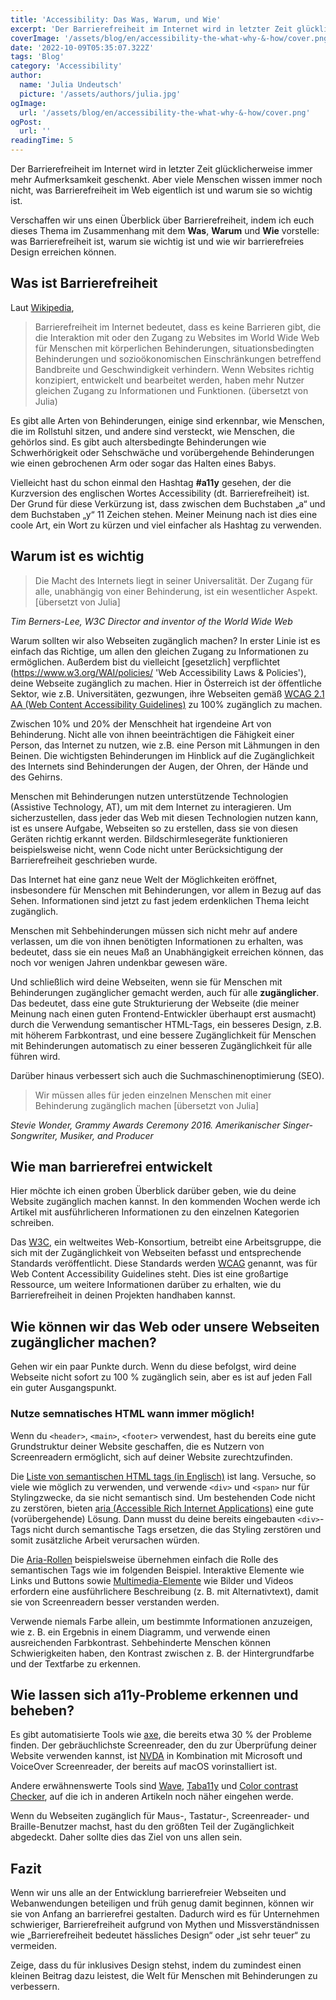 ```yaml
---
title: 'Accessibility: Das Was, Warum, und Wie'
excerpt: 'Der Barrierefreiheit im Internet wird in letzter Zeit glücklicherweise immer mehr Aufmerksamkeit geschenkt. Aber viele Menschen wissen immer noch nicht, was Barrierefreiheit im Internet eigentlich ist und warum sie so wichtig ist. Verschaffen wir uns einen Überblick über Barrierefreiheit, indem ich euch in dieses Thema einführe ...'
coverImage: '/assets/blog/en/accessibility-the-what-why-&-how/cover.png'
date: '2022-10-09T05:35:07.322Z'
tags: 'Blog'
category: 'Accessibility'
author:
  name: 'Julia Undeutsch'
  picture: '/assets/authors/julia.jpg'
ogImage:
  url: '/assets/blog/en/accessibility-the-what-why-&-how/cover.png'
ogPost:
  url: ''
readingTime: 5
---
```


Der Barrierefreiheit im Internet wird in letzter Zeit glücklicherweise immer mehr Aufmerksamkeit geschenkt. Aber viele Menschen wissen immer noch nicht, was Barrierefreiheit im Web eigentlich ist und warum sie so wichtig ist.

Verschaffen wir uns einen Überblick über Barrierefreiheit, indem ich euch dieses Thema im Zusammenhang mit dem **Was**, **Warum** und **Wie** vorstelle: was Barrierefreiheit ist, warum sie wichtig ist und wie wir barrierefreies Design erreichen können.

## Was ist Barrierefreiheit

Laut [Wikipedia](https://en.wikipedia.org/wiki/Accessibility 'Wikipedia Definition Accessibility'),

> Barrierefreiheit im Internet bedeutet, dass es keine Barrieren gibt, die die Interaktion mit oder den Zugang zu Websites im World Wide Web für Menschen mit körperlichen Behinderungen, situationsbedingten Behinderungen und sozioökonomischen Einschränkungen betreffend Bandbreite und Geschwindigkeit verhindern. Wenn Websites richtig konzipiert, entwickelt und bearbeitet werden, haben mehr Nutzer gleichen Zugang zu Informationen und Funktionen. (übersetzt von Julia)

Es gibt alle Arten von Behinderungen, einige sind erkennbar, wie Menschen, die im Rollstuhl sitzen, und andere sind versteckt, wie Menschen, die gehörlos sind. Es gibt auch altersbedingte Behinderungen wie Schwerhörigkeit oder Sehschwäche und vorübergehende Behinderungen wie einen gebrochenen Arm oder sogar das Halten eines Babys.

Vielleicht hast du schon einmal den Hashtag **#a11y** gesehen, der die Kurzversion des englischen Wortes Accessibility (dt. Barrierefreiheit) ist. Der Grund für diese Verkürzung ist, dass zwischen dem Buchstaben „a“ und dem Buchstaben „y“ 11 Zeichen stehen. Meiner Meinung nach ist dies eine coole Art, ein Wort zu kürzen und viel einfacher als Hashtag zu verwenden.

## Warum ist es wichtig

> Die Macht des Internets liegt in seiner Universalität. Der Zugang für alle, unabhängig von einer Behinderung, ist ein wesentlicher Aspekt. [übersetzt von Julia]

_Tim Berners-Lee, W3C Director and inventor of the World Wide Web_

Warum sollten wir also Webseiten zugänglich machen? In erster Linie ist es einfach das Richtige, um allen den gleichen Zugang zu Informationen zu ermöglichen. Außerdem bist du vielleicht [gesetzlich] verpflichtet (https://www.w3.org/WAI/policies/ 'Web Accessibility Laws & Policies'), deine Webseite zugänglich zu machen. Hier in Österreich ist der öffentliche Sektor, wie z.B. Universitäten, gezwungen, ihre Webseiten gemäß [WCAG 2.1 AA (Web Content Accessibility Guidelines)](https://www.w3.org/WAI/standards-guidelines/wcag/) zu 100% zugänglich zu machen.

Zwischen 10% und 20% der Menschheit hat irgendeine Art von Behinderung. Nicht alle von ihnen beeinträchtigen die Fähigkeit einer Person, das Internet zu nutzen, wie z.B. eine Person mit Lähmungen in den Beinen. Die wichtigsten Behinderungen im Hinblick auf die Zugänglichkeit des Internets sind Behinderungen der Augen, der Ohren, der Hände und des Gehirns.

Menschen mit Behinderungen nutzen unterstützende Technologien (Assistive Technology, AT), um mit dem Internet zu interagieren. Um sicherzustellen, dass jeder das Web mit diesen Technologien nutzen kann, ist es unsere Aufgabe, Webseiten so zu erstellen, dass sie von diesen Geräten richtig erkannt werden. Bildschirmlesegeräte funktionieren beispielsweise nicht, wenn Code nicht unter Berücksichtigung der Barrierefreiheit geschrieben wurde.

Das Internet hat eine ganz neue Welt der Möglichkeiten eröffnet, insbesondere für Menschen mit Behinderungen, vor allem in Bezug auf das Sehen. Informationen sind jetzt zu fast jedem erdenklichen Thema leicht zugänglich.

Menschen mit Sehbehinderungen müssen sich nicht mehr auf andere verlassen, um die von ihnen benötigten Informationen zu erhalten, was bedeutet, dass sie ein neues Maß an Unabhängigkeit erreichen können, das noch vor wenigen Jahren undenkbar gewesen wäre.

Und schließlich wird deine Webseiten, wenn sie für Menschen mit Behinderungen zugänglicher gemacht werden, auch für alle **zugänglicher**. Das bedeutet, dass eine gute Strukturierung der Webseite (die meiner Meinung nach einen guten Frontend-Entwickler überhaupt erst ausmacht) durch die Verwendung semantischer HTML-Tags, ein besseres Design, z.B. mit höherem Farbkontrast, und eine bessere Zugänglichkeit für Menschen mit Behinderungen automatisch zu einer besseren Zugänglichkeit für alle führen wird.

Darüber hinaus verbessert sich auch die Suchmaschinenoptimierung (SEO).

> Wir müssen alles für jeden einzelnen Menschen mit einer Behinderung zugänglich machen [übersetzt von Julia]

_Stevie Wonder, Grammy Awards Ceremony 2016. Amerikanischer Singer-Songwriter, Musiker, and Producer_

## Wie man barrierefrei entwickelt

Hier möchte ich einen groben Überblick darüber geben, wie du deine Website zugänglich machen kannst. In den kommenden Wochen werde ich Artikel mit ausführlicheren Informationen zu den einzelnen Kategorien schreiben.

Das [W3C](https://www.w3.org/WAI/), ein weltweites Web-Konsortium, betreibt eine Arbeitsgruppe, die sich mit der Zugänglichkeit von Webseiten befasst und entsprechende Standards veröffentlicht. Diese Standards werden [WCAG](https://www.w3.org/WAI/standards-guidelines/wcag/) genannt, was für Web Content Accessibility Guidelines steht. Dies ist eine großartige Ressource, um weitere Informationen darüber zu erhalten, wie du Barrierefreiheit in deinen Projekten handhaben kannst.

## Wie können wir das Web oder unsere Webseiten zugänglicher machen?

Gehen wir ein paar Punkte durch. Wenn du diese befolgst, wird deine Webseite nicht sofort zu 100 % zugänglich sein, aber es ist auf jeden Fall ein guter Ausgangspunkt.

### Nutze semnatisches HTML wann immer möglich!

Wenn du `<header>`, `<main>`, `<footer>` verwendest, hast du bereits eine gute Grundstruktur deiner Website geschaffen, die es Nutzern von Screenreadern ermöglicht, sich auf deiner Website zurechtzufinden.

Die [Liste von semantischen HTML tags (in Englisch)](https://developer.mozilla.org/en-US/docs/Glossary/Semantics) ist lang. Versuche, so viele wie möglich zu verwenden, und verwende `<div>` und `<span>` nur für Stylingzwecke, da sie nicht semantisch sind.
Um bestehenden Code nicht zu zerstören, bieten [aria (Accessible Rich Internet Applications)](https://developer.mozilla.org/en-US/docs/Web/Accessibility/ARIA) eine gute (vorübergehende) Lösung. Dann musst du deine bereits eingebauten `<div>`-Tags nicht durch semantische Tags ersetzen, die das Styling zerstören und somit zusätzliche Arbeit verursachen würden.

Die [Aria-Rollen](https://developer.mozilla.org/en-US/docs/Web/Accessibility/ARIA/Roles) beispielsweise übernehmen einfach die Rolle des semantischen Tags wie im folgenden Beispiel. Interaktive Elemente wie Links und Buttons sowie [Multimedia-Elemente](https://developer.mozilla.org/en-US/docs/Web/Media/Formats) wie Bilder und Videos erfordern eine ausführlichere Beschreibung (z. B. mit Alternativtext), damit sie von Screenreadern besser verstanden werden.

Verwende niemals Farbe allein, um bestimmte Informationen anzuzeigen, wie z. B. ein Ergebnis in einem Diagramm, und verwende einen ausreichenden Farbkontrast. Sehbehinderte Menschen können Schwierigkeiten haben, den Kontrast zwischen z. B. der Hintergrundfarbe und der Textfarbe zu erkennen.

## Wie lassen sich a11y-Probleme erkennen und beheben?

Es gibt automatisierte Tools wie [axe](https://www.deque.com/axe/), die bereits etwa 30 % der Probleme finden. Der gebräuchlichste Screenreader, den du zur Überprüfung deiner Website verwenden kannst, ist [NVDA](https://www.nvaccess.org/download/) in Kombination mit Microsoft und VoiceOver Screenreader, der bereits auf macOS vorinstalliert ist.

Andere erwähnenswerte Tools sind [Wave](https://wave.webaim.org/), [Taba11y](https://chrome.google.com/webstore/detail/taba11y/aocppmckdocdjkphmofnklcjhdidgmga) und [Color contrast Checker](https://webaim.org/resources/contrastchecker/), auf die ich in anderen Artikeln noch näher eingehen werde.

Wenn du Webseiten zugänglich für Maus-, Tastatur-, Screenreader- und Braille-Benutzer machst, hast du den größten Teil der Zugänglichkeit abgedeckt. Daher sollte dies das Ziel von uns allen sein.

## Fazit

Wenn wir uns alle an der Entwicklung barrierefreier Webseiten und Webanwendungen beteiligen und früh genug damit beginnen, können wir sie von Anfang an barrierefrei gestalten. Dadurch wird es für Unternehmen schwieriger, Barrierefreiheit aufgrund von Mythen und Missverständnissen wie „Barrierefreiheit bedeutet hässliches Design“ oder „ist sehr teuer“ zu vermeiden.

Zeige, dass du für inklusives Design stehst, indem du zumindest einen kleinen Beitrag dazu leistest, die Welt für Menschen mit Behinderungen zu verbessern.
